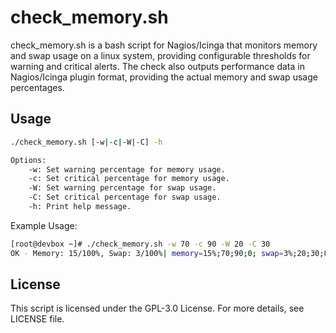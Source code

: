 # check_memory.sh
check_memory.sh is a bash script for Nagios/Icinga that monitors memory and swap usage on a linux system, providing configurable thresholds for warning and critical alerts. The check also outputs performance data in Nagios/Icinga plugin format, providing the actual memory and swap usage percentages.

## Usage
```bash
./check_memory.sh [-w|-c|-W|-C] -h

Options:
    -w: Set warning percentage for memory usage.
    -c: Set critical percentage for memory usage.
    -W: Set warning percentage for swap usage.
    -C: Set critical percentage for swap usage.
    -h: Print help message.
```

Example Usage:
```bash
[root@devbox ~]# ./check_memory.sh -w 70 -c 90 -W 20 -C 30
OK - Memory: 15/100%, Swap: 3/100%| memory=15%;70;90;0; swap=3%;20;30;0
```

## License

This script is licensed under the GPL-3.0 License. For more details, see LICENSE file.
